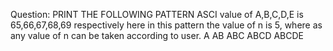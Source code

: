 Question: PRINT THE FOLLOWING PATTERN
ASCI value of A,B,C,D,E is 65,66,67,68,69 respectively
here in this pattern the value of n is 5, where as any value of n can be taken according to user.
A 
AB 
ABC 
ABCD 
ABCDE 

